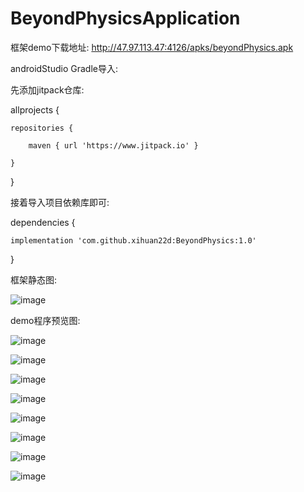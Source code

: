 # BeyondPhysicsApplication

框架demo下载地址:
http://47.97.113.47:4126/apks/beyondPhysics.apk


androidStudio Gradle导入:

先添加jitpack仓库:

allprojects {

    repositories {  
	
        maven { url 'https://www.jitpack.io' }
		
    }
	
}

接着导入项目依赖库即可:

dependencies {

    implementation 'com.github.xihuan22d:BeyondPhysics:1.0'
	
}

框架静态图:

![image](https://github.com/xihuan22d/BeyondPhysics/blob/master/screenshot/beyondPhysics.png)

demo程序预览图:

![image](https://github.com/xihuan22d/BeyondPhysics/blob/master/screenshot/1.png)

![image](https://github.com/xihuan22d/BeyondPhysics/blob/master/screenshot/2.png)

![image](https://github.com/xihuan22d/BeyondPhysics/blob/master/screenshot/3.png)

![image](https://github.com/xihuan22d/BeyondPhysics/blob/master/screenshot/4.png)

![image](https://github.com/xihuan22d/BeyondPhysics/blob/master/screenshot/5.png)

![image](https://github.com/xihuan22d/BeyondPhysics/blob/master/screenshot/6.png)

![image](https://github.com/xihuan22d/BeyondPhysics/blob/master/screenshot/7.png)

![image](https://github.com/xihuan22d/BeyondPhysics/blob/master/screenshot/8.png)

